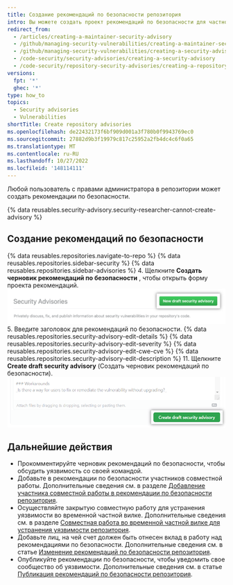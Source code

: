 ```yaml
---
title: Создание рекомендаций по безопасности репозитория
intro: Вы можете создать проект рекомендаций по безопасности для частного обсуждения и устранения уязвимости безопасности в проекте разработки ПО с открытым кодом.
redirect_from:
  - /articles/creating-a-maintainer-security-advisory
  - /github/managing-security-vulnerabilities/creating-a-maintainer-security-advisory
  - /github/managing-security-vulnerabilities/creating-a-security-advisory
  - /code-security/security-advisories/creating-a-security-advisory
  - /code-security/repository-security-advisories/creating-a-repository-security-advisory
versions:
  fpt: '*'
  ghec: '*'
type: how_to
topics:
  - Security advisories
  - Vulnerabilities
shortTitle: Create repository advisories
ms.openlocfilehash: de22432173f6bf909d001a3f780b0f9943769ec0
ms.sourcegitcommit: 27882d9b3f19979c817c25952a2fb4dc4c6f0a65
ms.translationtype: MT
ms.contentlocale: ru-RU
ms.lasthandoff: 10/27/2022
ms.locfileid: '148114111'
---
```

Любой пользователь с правами администратора в репозитории может создать рекомендации по безопасности.

{% data reusables.security-advisory.security-researcher-cannot-create-advisory %}

## Создание рекомендаций по безопасности

{% data reusables.repositories.navigate-to-repo %} {% data reusables.repositories.sidebar-security %} {% data reusables.repositories.sidebar-advisories %}
4. Щелкните **Создать черновик рекомендаций по безопасности** , чтобы открыть форму проекта рекомендаций.
  ![Кнопка для открытия черновика рекомендаций](/assets/images/help/security/security-advisory-new-draft-security-advisory-button.png)
5. Введите заголовок для рекомендаций по безопасности.
{% data reusables.repositories.security-advisory-edit-details %} {% data reusables.repositories.security-advisory-edit-severity %} {% data reusables.repositories.security-advisory-edit-cwe-cve %} {% data reusables.repositories.security-advisory-edit-description %}
11. Щелкните **Create draft security advisory** (Создать черновик рекомендаций по безопасности).
  ![Кнопка для создания рекомендаций по безопасности](/assets/images/help/security/security-advisory-create-security-advisory-button.png)

## Дальнейшие действия

- Прокомментируйте черновик рекомендаций по безопасности, чтобы обсудить уязвимость со своей командой.
- Добавьте в рекомендации по безопасности участников совместной работы. Дополнительные сведения см. в разделе [Добавление участника совместной работы в рекомендации по безопасности репозитория](/code-security/repository-security-advisories/adding-a-collaborator-to-a-repository-security-advisory).
- Осуществляйте закрытую совместную работу для устранения уязвимости во временной частной вилке. Дополнительные сведения см. в разделе [Совместная работа во временной частной вилке для устранения уязвимости репозитория](/code-security/repository-security-advisories/collaborating-in-a-temporary-private-fork-to-resolve-a-repository-security-vulnerability).
- Добавьте лиц, на чей счет должен быть отнесен вклад в работу над рекомендациями по безопасности. Дополнительные сведения см. в статье [Изменение рекомендаций по безопасности репозитория](/code-security/repository-security-advisories/editing-a-repository-security-advisory#about-credits-for-security-advisories).
- Опубликуйте рекомендации по безопасности, чтобы уведомить свое сообщество об уязвимости. Дополнительные сведения см. в статье [Публикация рекомендаций по безопасности репозитория](/code-security/repository-security-advisories/publishing-a-repository-security-advisory).
